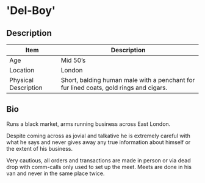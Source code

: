 # 'Del-Boy'

## Description

Item | Description
---- | -----------
Age | Mid 50’s
Location | London
Physical Description | Short, balding human male with a penchant for fur lined coats, gold rings and cigars.

## Bio
Runs a black market, arms running business across East London.

Despite coming across as jovial and talkative he is extremely careful with what he says and never gives away any true information about himself or the extent of his business.

Very cautious, all orders and transactions are made in person or via dead drop with comm-calls only used to set up the meet. Meets are done in his van and never in the same place twice.
